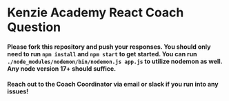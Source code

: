 # Kenzie Academy React Coach Question

#### Please fork this repository and push your responses. You should only need to run `npm install` and `npm start` to get started. You can run `./node_modules/nodemon/bin/nodemon.js app.js` to utilize nodemon as well. Any node version 17+ should suffice.

#### Reach out to the Coach Coordinator via email or slack if you run into any issues!